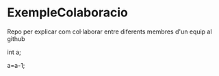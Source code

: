 # ExempleColaboracio
Repo per explicar com col·laborar entre diferents membres d'un equip al github

int a;

a=a-1;

